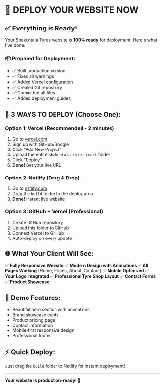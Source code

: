 # 🚀 DEPLOY YOUR WEBSITE NOW

## ✅ Everything is Ready!

Your Shakuntala Tyres website is **100% ready** for deployment. Here's what I've done:

### 📦 Prepared for Deployment:
- ✅ Built production version
- ✅ Fixed all warnings
- ✅ Added Vercel configuration
- ✅ Created Git repository
- ✅ Committed all files
- ✅ Added deployment guides

## 🎯 **3 WAYS TO DEPLOY (Choose One):**

### **Option 1: Vercel (Recommended - 2 minutes)**
1. Go to [vercel.com](https://vercel.com)
2. Sign up with GitHub/Google
3. Click "Add New Project"
4. Upload the entire `shakuntala-tyres-react` folder
5. Click "Deploy"
6. **Done!** Get your live URL

### **Option 2: Netlify (Drag & Drop)**
1. Go to [netlify.com](https://netlify.com)
2. Drag the `build` folder to the deploy area
3. **Done!** Instant live website

### **Option 3: GitHub + Vercel (Professional)**
1. Create GitHub repository
2. Upload this folder to GitHub
3. Connect Vercel to GitHub
4. Auto-deploy on every update

## 🌐 **What Your Client Will See:**

✅ **Fully Responsive Website**
✅ **Modern Design with Animations**
✅ **All Pages Working** (Home, Prices, About, Contact)
✅ **Mobile Optimized**
✅ **Your Logo Integrated**
✅ **Professional Tyre Shop Layout**
✅ **Contact Forms**
✅ **Product Showcase**

## 📱 **Demo Features:**
- Beautiful hero section with animations
- Brand showcase cards
- Product pricing page
- Contact information
- Mobile-first responsive design
- Professional footer

## ⚡ **Quick Deploy:**
Just drag the `build` folder to Netlify for instant deployment!

---
**Your website is production-ready! 🎉**
